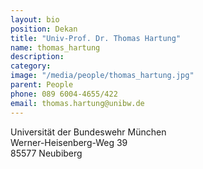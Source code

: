 ```yaml
---
layout: bio
position: Dekan
title: "Univ-Prof. Dr. Thomas Hartung"
name: thomas_hartung
description: 
category: 
image: "/media/people/thomas_hartung.jpg"
parent: People
phone: 089 6004-4655/422
email: thomas.hartung@unibw.de
---
```


Universität der Bundeswehr München<br>
Werner-Heisenberg-Weg 39<br>
85577 Neubiberg
